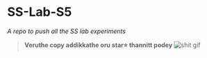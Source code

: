 # SS-Lab-S5
*A repo to push all the SS lab experiments*


> **Veruthe copy addikkathe oru star⭐ thannitt podey**
![shit gif](https://media.giphy.com/media/btdKdBz6Pw4Ks/giphy.gif)
